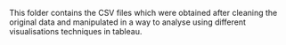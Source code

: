This folder contains the CSV files which were obtained after cleaning the original data and manipulated in a way to analyse using different visualisations techniques in tableau.
